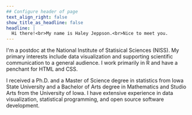 ```yaml
---
## Configure header of page
text_align_right: false
show_title_as_headline: false
headline: |
  Hi there!<br>My name is Haley Jeppson.<br>Nice to meet you.
---
```


<!-- this is a subheadline -->
I'm a postdoc at the National Institute of Statisical Sciences (NISS). My primary interests include data visualization and supporting scientific communication to a general audience. I work primarily in R and have a penchant for HTML and CSS.

I received a Ph.D. and a Master of Science degree in statistics from Iowa State University and a Bachelor of Arts degree in Mathematics and Studio Arts from the University of Iowa. I have extensive experience in data visualization, statistical programming, and open source software development.

